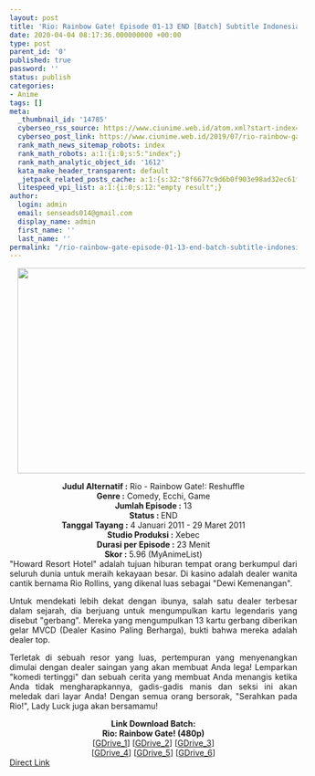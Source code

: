 ```yaml
---
layout: post
title: 'Rio: Rainbow Gate! Episode 01-13 END [Batch] Subtitle Indonesia'
date: 2020-04-04 08:17:36.000000000 +00:00
type: post
parent_id: '0'
published: true
password: ''
status: publish
categories:
- Anime
tags: []
meta:
  _thumbnail_id: '14785'
  cyberseo_rss_source: https://www.ciunime.web.id/atom.xml?start-index=751&max-results=150
  cyberseo_post_link: https://www.ciunime.web.id/2019/07/rio-rainbow-gate-episode-01-13-end.html
  rank_math_news_sitemap_robots: index
  rank_math_robots: a:1:{i:0;s:5:"index";}
  rank_math_analytic_object_id: '1612'
  kata_make_header_transparent: default
  _jetpack_related_posts_cache: a:1:{s:32:"8f6677c9d6b0f903e98ad32ec61f8deb";a:2:{s:7:"expires";i:1663155035;s:7:"payload";a:0:{}}}
  litespeed_vpi_list: a:1:{i:0;s:12:"empty result";}
author:
  login: admin
  email: senseads014@gmail.com
  display_name: admin
  first_name: ''
  last_name: ''
permalink: "/rio-rainbow-gate-episode-01-13-end-batch-subtitle-indonesia/"
---
```

<div class="separator" style="clear: both; text-align: center;"><a href="https://1.bp.blogspot.com/-PCBsgpQ9MQ4/XS9SwSKuwCI/AAAAAAAAb5s/KOwBS3b4GjE88MLFBIfo5O_J1B6dnwV_wCLcBGAs/s1600/Rio%2B-%2BRainbow%2BGate%2521.jpg" imageanchor="1" style="margin-left: 1em; margin-right: 1em;"><img border="0" data-original-height="720" data-original-width="1280" height="360" src="{{ site.baseurl }}/assets/2020/04/Rio%2B-%2BRainbow%2BGate%2521.jpg" width="640" /></a></div>
<p>
<div style="text-align: center;"><b>Judul</b><b><b> Alternatif</b> :</b> Rio - Rainbow Gate!: Reshuffle</div>
<div style="text-align: center;"><b><b>Genre :</b></b> Comedy, Ecchi, Game</div>
<div style="text-align: center;"><b>Jumlah Episode :</b> 13<br /><b>Status :&nbsp;</b>END<br /><b>Tanggal Tayang :</b> 4 Januari 2011 - 29 Maret 2011<br /><b>Studio Produksi :</b> Xebec<br /><b>Durasi per Episode :</b> 23 Menit</div>
<div style="text-align: center;"><b>Skor :</b> 5.96 (MyAnimeList)</div>
<div style="text-align: center;"></div>
<div style="text-align: justify;">"Howard Resort Hotel" adalah tujuan hiburan tempat orang berkumpul dari seluruh dunia untuk meraih kekayaan besar. Di kasino adalah dealer wanita cantik bernama Rio Rollins, yang dikenal luas sebagai "Dewi Kemenangan".</p>
<p>Untuk mendekati lebih dekat dengan ibunya, salah satu dealer terbesar dalam sejarah, dia berjuang untuk mengumpulkan kartu legendaris yang disebut "gerbang". Mereka yang mengumpulkan 13 kartu gerbang diberikan gelar MVCD (Dealer Kasino Paling Berharga), bukti bahwa mereka adalah dealer top.</p>
<p>Terletak di sebuah resor yang luas, pertempuran yang menyenangkan dimulai dengan dealer saingan yang akan membuat Anda lega! Lemparkan "komedi tertinggi" dan sebuah cerita yang membuat Anda menangis ketika Anda tidak mengharapkannya, gadis-gadis manis dan seksi ini akan meledak dari layar Anda! Dengan semua orang bersorak, "Serahkan pada Rio!", Lady Luck juga akan bersamamu!</p></div>
<div style="text-align: justify;"></div>
<div style="text-align: justify;"></div>
<div style="text-align: center;"><b>Link Download Batch:</b></div>
<div style="text-align: center;"><b>Rio: Rainbow Gate! (480p)</b></div>
<div style="text-align: center;">[<a href="https://drive.google.com/uc?id=1UXqZr0d44g6pu7MeDFsyaR0TMQAZURY_" target="_blank" rel="noopener">GDrive_1</a>] [<a href="https://drive.google.com/uc?id=1UTTzI3Mq5dLxoOP3s1Zy_aR6MCPBKq1V" target="_blank" rel="noopener">GDrive_2</a>] [<a href="https://drive.google.com/uc?id=1cw4s2bMNMdwgME7IyfmiJHLQfm3YzsdI" target="_blank" rel="noopener">GDrive_3</a>]<br />[<a href="https://drive.google.com/uc?id=1phoc6AkFig21whyFiINfzSTu2we8HZJo" target="_blank" rel="noopener">GDrive_4</a>] [<a href="https://drive.google.com/uc?id=18me3jaMr2bKtariB0i7vnTD4tvsorGMU" target="_blank" rel="noopener">GDrive_5</a>] [<a href="https://drive.google.com/uc?id=1rvray6LPhzEvinirjj2Z5QhojnS3S7ES" target="_blank" rel="noopener">GDrive_6</a>]</div>
<link rel="stylesheet" href="https://cdnjs.cloudflare.com/ajax/libs/font-awesome/4.7.0/css/font-awesome.min.css" />
<div class="divbtn"> <a href="https://handymansurrender.com/fihup8buzv?key=94550f7ce39444073321dde3b8782f97" class="btn"><i class="fa fa-download"></i> Direct Link</a> </div>

